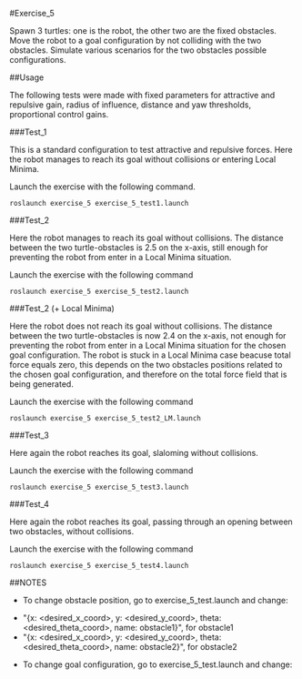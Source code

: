 #Exercise_5

Spawn 3 turtles: one is the robot, the other two are the fixed obstacles. Move the robot to a goal configuration by not colliding with the two obstacles. Simulate various scenarios for the two obstacles possible configurations.

##Usage

The following tests were made with fixed parameters for attractive and repulsive gain, radius of influence, distance and yaw thresholds, proportional control gains.

###Test_1

This is a standard configuration to test attractive and repulsive forces. Here the robot manages to reach its goal without collisions or entering Local Minima. 

Launch the exercise with the following command.
```
roslaunch exercise_5 exercise_5_test1.launch
```

###Test_2

Here the robot manages to reach its goal without collisions. The distance between the two turtle-obstacles is 2.5 on the x-axis, still enough for preventing the robot from enter in a Local Minima situation.

Launch the exercise with the following command
```
roslaunch exercise_5 exercise_5_test2.launch
```

###Test_2 (+ Local Minima)

Here the robot does not reach its goal without collisions. The distance between the two turtle-obstacles is now 2.4 on the x-axis, not enough for preventing the robot from enter in a Local Minima situation for the chosen goal configuration. The robot is stuck in a Local Minima case beacuse total force equals zero, this depends on the two obstacles positions related to the chosen goal configuration, and therefore on the total force field that is being generated. 

Launch the exercise with the following command
```
roslaunch exercise_5 exercise_5_test2_LM.launch
```

###Test_3

Here again the robot reaches its goal, slaloming without collisions. 

Launch the exercise with the following command
```
roslaunch exercise_5 exercise_5_test3.launch
```

###Test_4

Here again the robot reaches its goal, passing through an opening between two obstacles, without collisions. 

Launch the exercise with the following command
```
roslaunch exercise_5 exercise_5_test4.launch
```

##NOTES

* To change obstacle position, go to exercise_5_test<number>.launch and change:

- "{x: <desired_x_coord>, y: <desired_y_coord>, theta: <desired_theta_coord>, name: obstacle1}", for obstacle1
- "{x: <desired_x_coord>, y: <desired_y_coord>, theta: <desired_theta_coord>, name: obstacle2}", for obstacle2

* To change goal configuration, go to exercise_5_test<number>.launch and change:

<param name = "goal_x_coord" value = "<desired_value>"/> 
<param name = "goal_y_coord" value = "<desired_value>"/> 
